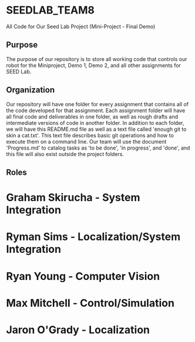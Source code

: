 # SEEDLAB_TEAM8
All Code for Our Seed Lab Project (Mini-Project - Final Demo)
## Purpose
The purpose of our repository is to store all working code that controls our robot for the Miniproject, Demo 1, Demo 2, and all other assignments for SEED Lab.
## Organization
Our repository will have one folder for every assignment that contains all of the code developed for that assignment. Each assignment folder will have all final code
  and deliverables in one folder, as well as rough drafts and intermediate versions of code in another folder.
In addition to each folder, we will have this README.md file as well as a text file called 'enough git to skin a cat.txt'. This text file describes basic git operations
  and how to execute them on a command line.
Our team will use the document 'Progress.md' to catalog tasks as 'to be done', 'in progress', and 'done', and this file will also exist outside the project folders.

## Roles
# Graham Skirucha - System Integration 
# Ryman Sims - Localization/System Integration
# Ryan Young - Computer Vision 
# Max Mitchell - Control/Simulation 
# Jaron O'Grady - Localization
